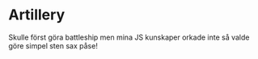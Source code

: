 # Artillery
Skulle först göra battleship men mina JS kunskaper orkade inte så valde göre simpel sten sax påse!
